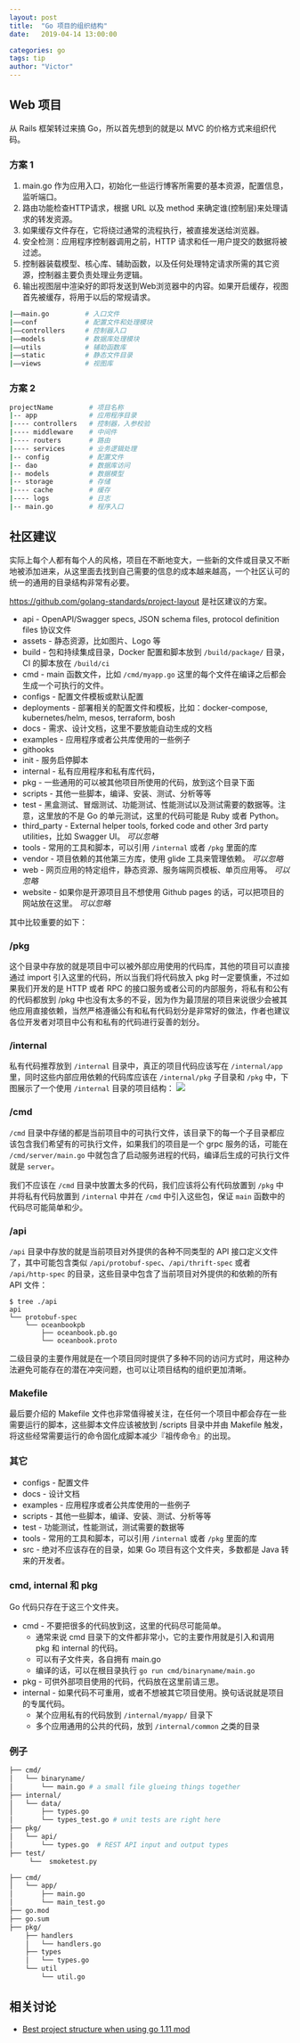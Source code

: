 ```yaml
---
layout: post
title:  "Go 项目的组织结构"
date:   2019-04-14 13:00:00

categories: go
tags: tip
author: "Victor"
---
```


## Web 项目

从 Rails 框架转过来搞 Go，所以首先想到的就是以 MVC 的价格方式来组织代码。

### 方案 1

1. main.go 作为应用入口，初始化一些运行博客所需要的基本资源，配置信息，监听端口。
2. 路由功能检查HTTP请求，根据 URL 以及 method 来确定谁(控制层)来处理请求的转发资源。
3. 如果缓存文件存在，它将绕过通常的流程执行，被直接发送给浏览器。
4. 安全检测：应用程序控制器调用之前，HTTP 请求和任一用户提交的数据将被过滤。
5. 控制器装载模型、核心库、辅助函数，以及任何处理特定请求所需的其它资源，控制器主要负责处理业务逻辑。
6. 输出视图层中渲染好的即将发送到Web浏览器中的内容。如果开启缓存，视图首先被缓存，将用于以后的常规请求。

```bash
|——main.go         # 入口文件
|——conf            # 配置文件和处理模块
|——controllers     # 控制器入口
|——models          # 数据库处理模块
|——utils           # 辅助函数库
|——static          # 静态文件目录
|——views           # 视图库
```

### 方案 2

```bash
projectName         # 项目名称
|-- app             # 应用程序目录
|---- controllers   # 控制器，入参校验
|---- middleware    # 中间件
|---- routers       # 路由
|---- services      # 业务逻辑处理
|-- config          # 配置文件
|-- dao             # 数据库访问
|-- models          # 数据模型
|-- storage         # 存储
|---- cache         # 缓存
|---- logs          # 日志
|-- main.go         # 程序入口
```

## 社区建议

实际上每个人都有每个人的风格，项目在不断地变大，一些新的文件或目录又不断地被添加进来，从这里面去找到自己需要的信息的成本越来越高，一个社区认可的统一的通用的目录结构非常有必要。

https://github.com/golang-standards/project-layout 是社区建议的方案。

* api - OpenAPI/Swagger specs, JSON schema files, protocol definition files 协议文件
* assets - 静态资源，比如图片、Logo 等
* build - 包和持续集成目录，Docker 配置和脚本放到 `/build/package/` 目录，CI 的脚本放在 `/build/ci`
* cmd - main 函数文件，比如 `/cmd/myapp.go` 这里的每个文件在编译之后都会生成一个可执行的文件。
* configs - 配置文件模板或默认配置
* deployments - 部署相关的配置文件和模板，比如：docker-compose, kubernetes/helm, mesos, terraform, bosh
* docs - 需求、设计文档，这里不要放能自动生成的文档
* examples - 应用程序或者公共库使用的一些例子
* githooks
* init - 服务启停脚本
* internal - 私有应用程序和私有库代码，
* pkg - 一些通用的可以被其他项目所使用的代码，放到这个目录下面
* scripts - 其他一些脚本，编译、安装、测试、分析等等
* test - 黑盒测试、冒烟测试、功能测试、性能测试以及测试需要的数据等。注意，这里放的不是 Go 的单元测试，这里的代码可能是 Ruby 或者 Python。
* third_party - External helper tools, forked code and other 3rd party utilities，比如 Swagger UI。 *可以忽略*
* tools - 常用的工具和脚本，可以引用 `/internal` 或者 `/pkg` 里面的库
* vendor - 项目依赖的其他第三方库，使用 glide 工具来管理依赖。 *可以忽略*
* web - 网页应用的特定组件，静态资源、服务端网页模板、单页应用等。 *可以忽略*
* website - 如果你是开源项目且不想使用 Github pages 的话，可以把项目的网站放在这里。 *可以忽略*

其中比较重要的如下：

### /pkg

这个目录中存放的就是项目中可以被外部应用使用的代码库，其他的项目可以直接通过 import 引入这里的代码，所以当我们将代码放入 pkg 时一定要慎重，不过如果我们开发的是 HTTP 或者 RPC 的接口服务或者公司的内部服务，将私有和公有的代码都放到 /pkg 中也没有太多的不妥，因为作为最顶层的项目来说很少会被其他应用直接依赖，当然严格遵循公有和私有代码划分是非常好的做法，作者也建议各位开发者对项目中公有和私有的代码进行妥善的划分。

### /internal

私有代码推荐放到 `/internal` 目录中，真正的项目代码应该写在 `/internal/app` 里，同时这些内部应用依赖的代码库应该在 `/internal/pkg` 子目录和 `/pkg` 中，下图展示了一个使用 `/internal` 目录的项目结构：
![](https://img.draveness.me/golang-internal-app-and-pkg.png)

### /cmd

`/cmd` 目录中存储的都是当前项目中的可执行文件，该目录下的每一个子目录都应该包含我们希望有的可执行文件，如果我们的项目是一个 grpc 服务的话，可能在 `/cmd/server/main.go` 中就包含了启动服务进程的代码，编译后生成的可执行文件就是 `server`。

我们不应该在 `/cmd` 目录中放置太多的代码，我们应该将公有代码放置到 `/pkg` 中并将私有代码放置到 `/internal` 中并在 `/cmd` 中引入这些包，保证 `main` 函数中的代码尽可能简单和少。

### /api
`/api` 目录中存放的就是当前项目对外提供的各种不同类型的 API 接口定义文件了，其中可能包含类似 `/api/protobuf-spec`、`/api/thrift-spec` 或者 `/api/http-spec` 的目录，这些目录中包含了当前项目对外提供的和依赖的所有 API 文件：

```
$ tree ./api
api
└── protobuf-spec
    └── oceanbookpb
        ├── oceanbook.pb.go
        └── oceanbook.proto
```

二级目录的主要作用就是在一个项目同时提供了多种不同的访问方式时，用这种办法避免可能存在的潜在冲突问题，也可以让项目结构的组织更加清晰。

### Makefile

最后要介绍的 Makefile 文件也非常值得被关注，在任何一个项目中都会存在一些需要运行的脚本，这些脚本文件应该被放到 /scripts 目录中并由 Makefile 触发，将这些经常需要运行的命令固化成脚本减少『祖传命令』的出现。

### 其它


* configs - 配置文件
* docs - 设计文档
* examples - 应用程序或者公共库使用的一些例子
* scripts - 其他一些脚本，编译、安装、测试、分析等等
* test - 功能测试，性能测试，测试需要的数据等
* tools - 常用的工具和脚本，可以引用 `/internal` 或者 `/pkg` 里面的库
* src - 绝对不应该存在的目录，如果 Go 项目有这个文件夹，多数都是 Java 转来的开发者。

### cmd, internal 和 pkg

Go 代码只存在于这三个文件夹。

* cmd - 不要把很多的代码放到这，这里的代码尽可能简单。
  * 通常来说 cmd 目录下的文件都非常小，它的主要作用就是引入和调用 pkg 和 internal 的代码。
  * 可以有子文件夹，各自拥有 main.go
  * 编译的话，可以在根目录执行 `go run cmd/binaryname/main.go`
* pkg - 可供外部项目使用的代码，代码放在这里前请三思。
* internal - 如果代码不可重用，或者不想被其它项目使用。换句话说就是项目的专属代码。
  * 某个应用私有的代码放到 `/internal/myapp/` 目录下
  * 多个应用通用的公共的代码，放到 `/internal/common` 之类的目录

### 例子

```bash
├── cmd/
│   └── binaryname/
│       └── main.go # a small file glueing things together
├── internal/
│   └── data/
│       ├── types.go
│       └── types_test.go # unit tests are right here
├── pkg/
│   └── api/
│       └── types.go  # REST API input and output types
├── test/
     └──  smoketest.py
```

```bash
├── cmd/
│   └── app/
│       ├── main.go
│       └── main_test.go
├── go.mod
├── go.sum
├── pkg/
    ├── handlers
    │   └── handlers.go
    ├── types
    │   └── types.go
    └── util
        └── util.go
```

## 相关讨论

* [Best project structure when using go 1.11 mod](https://github.com/golang-standards/project-layout/issues/18)
